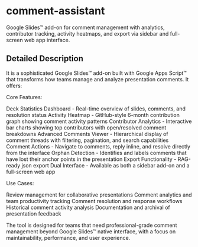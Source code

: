 # comment-assistant

Google Slides™ add-on for comment management with analytics, contributor tracking, activity heatmaps, and export via sidebar and full-screen web app interface.

## Detailed Description

It is a sophisticated Google Slides™ add-on built with Google Apps Script™ that transforms how teams manage and analyze presentation comments. It offers:

Core Features:

Deck Statistics Dashboard - Real-time overview of slides, comments, and resolution status
Activity Heatmap - GitHub-style 6-month contribution graph showing comment activity patterns
Contributor Analytics - Interactive bar charts showing top contributors with open/resolved comment breakdowns
Advanced Comments Viewer - Hierarchical display of comment threads with filtering, pagination, and search capabilities
Comment Actions - Navigate to comments, reply inline, and resolve directly from the interface
Orphan Detection - Identifies and labels comments that have lost their anchor points in the presentation
Export Functionality - RAG-ready json export 
Dual Interface - Available as both a sidebar add-on and a full-screen web app

Use Cases:

Review management for collaborative presentations
Comment analytics and team productivity tracking
Comment resolution and response workflows
Historical comment activity analysis
Documentation and archival of presentation feedback

The tool is designed for teams that need professional-grade comment management beyond Google Slides™ native interface, with a focus on maintainability, performance, and user experience.
